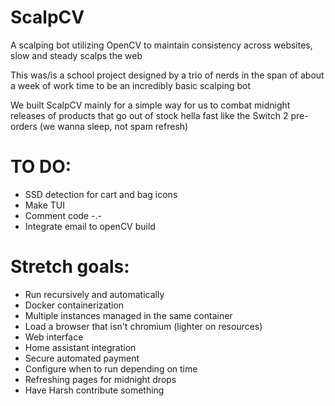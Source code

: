 # ScalpCV
A scalping bot utilizing OpenCV to maintain consistency across websites, slow and steady scalps the web

This was/is a school project designed by a trio of nerds in the span of about a week of work time to be an incredibly basic scalping bot

We built ScalpCV mainly for a simple way for us to combat midnight releases of products that go out of stock hella fast like the Switch 2 pre-orders (we wanna sleep, not spam refresh)

# TO DO:
- SSD detection for cart and bag icons
- Make TUI
- Comment code -.-
- Integrate email to openCV build

# Stretch goals:
- Run recursively and automatically
- Docker containerization
- Multiple instances managed in the same container
- Load a browser that isn't chromium (lighter on resources)
- Web interface
- Home assistant integration
- Secure automated payment
- Configure when to run depending on time
- Refreshing pages for midnight drops
- Have Harsh contribute something

